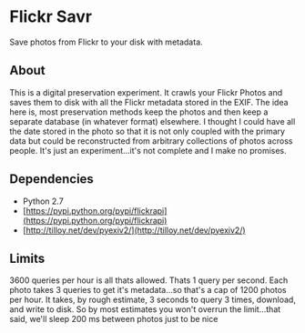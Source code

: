 # Flickr Savr

Save photos from Flickr to your disk with metadata.

## About

This is a digital preservation experiment.  It crawls your Flickr
Photos and saves them to disk with all the Flickr metadata stored in
the EXIF.  The idea here is, most preservation methods keep the photos
and then keep a separate database (in whatever format) elsewhere.  I
thought I could have all the date stored in the photo so that it is
not only coupled with the primary data but could be reconstructed from
arbitrary collections of photos across people.  It's just an
experiment...it's not complete and I make no promises.

## Dependencies

* Python 2.7
* [https://pypi.python.org/pypi/flickrapi](https://pypi.python.org/pypi/flickrapi)
* [http://tilloy.net/dev/pyexiv2/](http://tilloy.net/dev/pyexiv2/)

## Limits

3600 queries per hour is all thats allowed. Thats 1 query per
second. Each photo takes 3 queries to get it's metadata...so
that's a cap of 1200 photos per hour.  It takes, by rough
estimate, 3 seconds to query 3 times, download, and write to disk.
So by most estimates you won't overrun the limit...that said,
we'll sleep 200 ms between photos just to be nice
